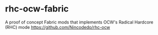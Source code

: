 # rhc-ocw-fabric
A proof of concept Fabric mods that implements OCW's Radical Hardcore (RHC) mode https://github.com/Nincodedo/rhc-ocw
